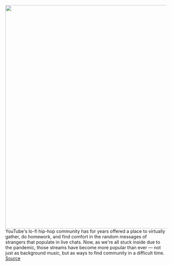 <img src='https://cdn.vox-cdn.com/thumbor/RSM3LM7EoRdBPdg_UfywQxq5t70=/0x0:1198x666/1200x800/filters:focal(633x132:823x322)/cdn.vox-cdn.com/uploads/chorus_image/image/66677708/Screen_Shot_2020_04_20_at_10.16.38_AM.0.png' width='700px' /><br/>
YouTube's lo-fi hip-hop community has for years offered a place to virtually gather, do homework, and find comfort in the random messages of strangers that populate in live chats. Now, as we're all stuck inside due to the pandemic, those streams have become more popular than ever — not just as background music, but as ways to find community in a difficult time.
<a href='https://www.theverge.com/2020/4/20/21222294/lofi-chillhop-youtube-productivity-community-views-subscribers'> Source <a/>